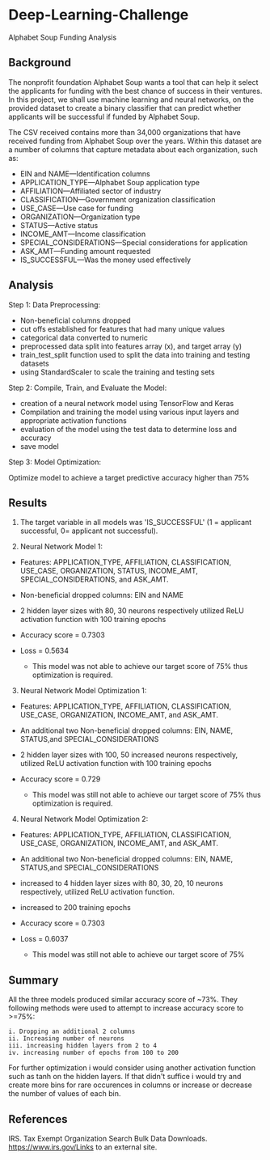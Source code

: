 # Deep-Learning-Challenge
Alphabet Soup Funding Analysis

## Background

The nonprofit foundation Alphabet Soup wants a tool that can help it select the applicants for funding with the best chance of success in their ventures. In this project, we shall use machine learning and neural networks, on the provided dataset to create a binary classifier that can predict whether applicants will be successful if funded by Alphabet Soup.

The CSV received contains more than 34,000 organizations that have received funding from Alphabet Soup over the years. Within this dataset are a number of columns that capture metadata about each organization, such as:

 - EIN and NAME—Identification columns
 - APPLICATION_TYPE—Alphabet Soup application type
 - AFFILIATION—Affiliated sector of industry
 - CLASSIFICATION—Government organization classification
 - USE_CASE—Use case for funding
 - ORGANIZATION—Organization type
 - STATUS—Active status
 - INCOME_AMT—Income classification
 - SPECIAL_CONSIDERATIONS—Special considerations for application
 - ASK_AMT—Funding amount requested
 - IS_SUCCESSFUL—Was the money used effectively

 ## Analysis
 Step 1: Data Preprocessing:

 - Non-beneficial columns dropped
 - cut offs established for features that had many unique values
 - categorical data converted to numeric
 - preprocessed data split into features array (x), and target array (y)
  - train_test_split function used to split the data into training and testing datasets
  - using StandardScaler to scale the training and testing sets

Step 2: Compile, Train, and Evaluate the Model:

   - creation of a neural network model using TensorFlow and Keras
   - Compilation and training the model using various input layers and appropriate activation functions
   - evaluation of the model using the test data to determine loss and accuracy
   - save model


Step 3: Model Optimization:

Optimize model to achieve a target predictive accuracy higher than 75%

## Results

1.  The target variable in all models was 'IS_SUCCESSFUL' (1 = applicant successful, 0= applicant not successful).



2. Neural Network Model 1:

 - Features: APPLICATION_TYPE, AFFILIATION,	CLASSIFICATION,	USE_CASE,	ORGANIZATION,	STATUS,	INCOME_AMT,	SPECIAL_CONSIDERATIONS, and	ASK_AMT.
 - Non-beneficial dropped columns: EIN and NAME
 -  2 hidden layer sizes with 80, 30  neurons respectively utilized ReLU activation function with 100 training epochs
 - Accuracy score = 0.7303
 - Loss = 0.5634

    - This model was not able to achieve our target score of 75% thus optimization is required.



3. Neural Network Model Optimization 1:

 - Features: APPLICATION_TYPE, AFFILIATION,	CLASSIFICATION,	USE_CASE,	ORGANIZATION, INCOME_AMT,	 and	ASK_AMT.
 - An additional two Non-beneficial dropped columns: EIN, NAME, STATUS,and SPECIAL_CONSIDERATIONS
 - 2 hidden layer sizes with 100, 50  increased neurons respectively, utilized ReLU activation function with 100 training epochs
 - Accuracy score = 0.729
 
    - This model was still not able to achieve our target score of 75% thus optimization is required.



4. Neural Network Model Optimization 2:

- Features: APPLICATION_TYPE, AFFILIATION,	CLASSIFICATION,	USE_CASE,	ORGANIZATION, INCOME_AMT,	 and	ASK_AMT.
- An additional two Non-beneficial dropped columns: EIN, NAME, STATUS,and SPECIAL_CONSIDERATIONS
- increased to 4 hidden layer sizes with 80, 30, 20, 10  neurons respectively, utilized ReLU activation function.
- increased to 200 training epochs
- Accuracy score = 0.7303
- Loss = 0.6037

    - This model was still not able to achieve our target score of 75%


## Summary

All the three models produced similar accuracy score of ~73%. They following methods were used to attempt to increase accuracy score to >=75%:

    i. Dropping an additional 2 columns
    ii. Increasing number of neurons
    iii. increasing hidden layers from 2 to 4
    iv. increasing number of epochs from 100 to 200

 For further optimization i would consider using another activation function such as tanh on the hidden layers. If  that didn't suffice i would try and create more bins for rare occurences in columns or increase or decrease the number of values of each bin.  


 ## References
 
IRS. Tax Exempt Organization Search Bulk Data Downloads. https://www.irs.gov/Links to an external site.





